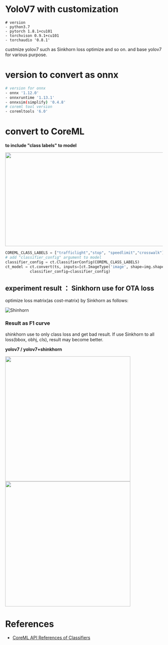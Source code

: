 # YoloV7 with customization

```
# version
- python3.7
- pytorch 1.8.1+cu101
- torchvison 0.9.1+cu101
- torchaudio '0.8.1'
```


custmize yolov7 such as Sinkhorn loss optimize and so on. and base yolov7 for various purpose.


# version to convert as onnx

```sh
# version for onnx 
- onnx '1.12.0'
- onnxruntime '1.13.1'
- onnxsim(simplify) '0.4.8'
# coreml tool version
- coremltools '6.0'
```

# convert to CoreML 

<b>to include "class labels" to model</b>

<img src="https://user-images.githubusercontent.com/48679574/200152880-9e9d5557-b2d6-4418-8774-63e96d02dd45.png" width="800" height="300"/>

```python
COREML_CLASS_LABELS = ["trafficlight","stop", "speedlimit","crosswalk"]
# add "classifier_config" argument to model
classifier_config = ct.ClassifierConfig(COREML_CLASS_LABELS)
ct_model = ct.convert(ts, inputs=[ct.ImageType('image', shape=img.shape, scale=1 / 255.0, bias=[0, 0, 0])], 
           classifier_config=classifier_config)
```

## experiment result ： Sinkhorn use for OTA loss
optimize loss matrix(as cost-matrix) by Sinkhorn as follows:

![Shinhorn](https://user-images.githubusercontent.com/48679574/200572062-b75718c7-11dd-41d0-88e5-11ee40c7bcb7.png)

### Result as F1 curve
shinkhorn use to only class loss and get bad result. If use Sinkhorn to all loss(bbox, obhj, cls), result may become better.

<b>yolov7 / yolov7+shinkhorn</b>

<img src="https://user-images.githubusercontent.com/48679574/200572352-45394070-6054-48d4-8e43-97277f0237fb.png" width="400" height="400"/><img src="https://user-images.githubusercontent.com/48679574/200572872-8aced44b-1b0d-4d79-bb31-52f46c13b306.png" width="400" height="400"/>

# References
- [CoreML API References of Classifiers](https://coremltools.readme.io/docs/classifiers)

